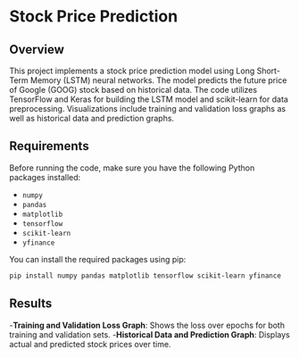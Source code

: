 # Stock Price Prediction

## Overview

This project implements a stock price prediction model using Long Short-Term Memory (LSTM) neural networks. The model predicts the future price of Google (GOOG) stock based on historical data. The code utilizes TensorFlow and Keras for building the LSTM model and scikit-learn for data preprocessing. Visualizations include training and validation loss graphs as well as historical data and prediction graphs.

## Requirements

Before running the code, make sure you have the following Python packages installed:

- `numpy`
- `pandas`
- `matplotlib`
- `tensorflow`
- `scikit-learn`
- `yfinance`

You can install the required packages using pip:

```bash
pip install numpy pandas matplotlib tensorflow scikit-learn yfinance
```

## Results

-**Training and Validation Loss Graph**: Shows the loss over epochs for both training and validation sets.
-**Historical Data and Prediction Graph**: Displays actual and predicted stock prices over time.


